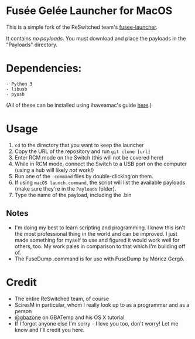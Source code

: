 # Fusée Gelée Launcher for MacOS

This is a simple fork of the ReSwitched team's [fusee-launcher](https://github.com/reswitched/fusee-launcher).

It contains *no payloads*. You must download and place the payloads in the "Payloads" directory.

# Dependencies:

	- Python 3
	- libusb
	- pyusb
(All of these can be installed using ihaveamac's guide [here](https://gbatemp.net/threads/tutorial-for-osx-users.501950/page-2#post-7935127).)

# Usage

1. `cd` to the directory that you want to keep the launcher
2. Copy the URL of the repository and run `git clone [url]`
3. Enter RCM mode on the Switch (this will not be covered here)
4. While in RCM mode, connect the Switch to a USB port on the computer (using a hub will likely *not* work!)
5. Run one of the `.command` files by double-clicking on them.
6. If using `macOS launch.command`, the script will list the available payloads (make sure they're in the `Payloads` folder).
7. Type the name of the payload, including the .bin

## Notes
- I'm doing my best to learn scripting and programming. I know this isn't the most professional thing in the world and can be improved. I just made something for myself to use and figured it would work well for others, too. My work pales in comparison to that which I'm building off of.
- The FuseDump .command is for use with FuseDump by Móricz Gergő.

# Credit

- The entire ReSwitched team, of course
- SciresM in particular, whom I really look up to as a programmer and as a person
- [@gbazone](https://gbatemp.net/members/gbazone.350058/) on GBATemp and his OS X tutorial
- If I forgot anyone else I'm sorry - I love you too, don't worry! Let me know and I'll credit you here.
